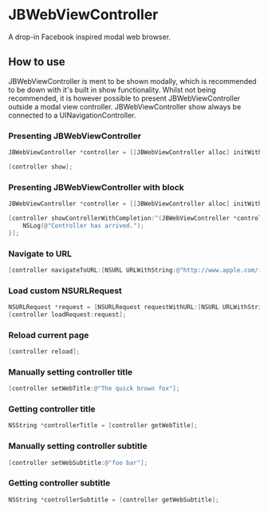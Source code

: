JBWebViewController
===================

A drop-in Facebook inspired modal web browser.

## How to use
JBWebViewController is ment to be shown modally, which is recommended to be down with it's built in show functionality. Whilst not being recommended, it is however possible to present JBWebViewController outside a modal view controller. JBWebViewController show always be connected to a UINavigationController.

### Presenting JBWebViewController
```objectivec
JBWebViewController *controller = [[JBWebViewController alloc] initWithUrl:[NSURL URLWithString:@"http://www.apple.com/iphone/"]];

[controller show];
```

### Presenting JBWebViewController with block
```objectivec
JBWebViewController *controller = [[JBWebViewController alloc] initWithUrl:[NSURL URLWithString:@"http://www.apple.com/iphone/"]];

[controller showControllerWithCompletion:^(JBWebViewController *controller) {
    NSLog(@"Controller has arrived.");
}];
```

### Navigate to URL
```objectivec
[controller navigateToURL:[NSURL URLWithString:@"http://www.apple.com/ios/"]];
```

### Load custom NSURLRequest
```objectivec
NSURLRequest *request = [NSURLRequest requestWithURL:[NSURL URLWithString:@"http://developer.apple.com/"]];
[controller loadRequest:request];
```


### Reload current page
```objectivec
[controller reload];
```

### Manually setting controller title
```objectivec
[controller setWebTitle:@"The quick brown fox"];
```

### Getting controller title
```objectivec
NSString *controllerTitle = [controller getWebTitle];
```

### Manually setting controller subtitle
```objectivec
[controller setWebSubtitle:@"foo bar"];
```

### Getting controller subtitle
```objectivec
NSString *controllerSubtitle = [controller getWebSubtitle];
```
